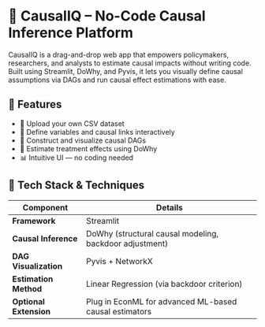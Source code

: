 # 🧠 CausalIQ – No-Code Causal Inference Platform

CausalIQ is a drag-and-drop web app that empowers policymakers, researchers, and analysts to estimate causal impacts without writing code. Built using Streamlit, DoWhy, and Pyvis, it lets you visually define causal assumptions via DAGs and run causal effect estimations with ease.

## 🎯 Features

- 📁 Upload your own CSV dataset
- 🔄 Define variables and causal links interactively
- 🔗 Construct and visualize causal DAGs
- 🧪 Estimate treatment effects using DoWhy
- 📊 Intuitive UI — no coding needed

## 🧰 Tech Stack & Techniques

| Component              | Details                                                  |
|------------------------|----------------------------------------------------------|
| **Framework**          | Streamlit                                                |
| **Causal Inference**   | DoWhy (structural causal modeling, backdoor adjustment)  |
| **DAG Visualization**  | Pyvis + NetworkX                                         |
| **Estimation Method**  | Linear Regression (via backdoor criterion)               |
| **Optional Extension** | Plug in EconML for advanced ML-based causal estimators   |
